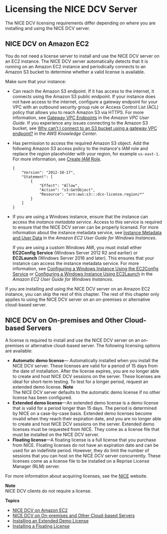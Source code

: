 # Licensing the NICE DCV Server<a name="setting-up-license"></a>

The NICE DCV licensing requirements differ depending on where you are installing and using the NICE DCV server\.

## NICE DCV on Amazon EC2<a name="setting-up-license-ec2"></a>

You do not need a license server to install and use the NICE DCV server on an EC2 instance\. The NICE DCV server automatically detects that it is running on an Amazon EC2 instance and periodically connects to an Amazon S3 bucket to determine whether a valid license is available\. 

Make sure that your instance:
+ Can reach the Amazon S3 endpoint\. If it has access to the internet, it connects using the Amazon S3 public endpoint\. If your instance does not have access to the internet, configure a gateway endpoint for your VPC with an outbound security group rule or Access Control List \(ACL\) policy that allows you to reach Amazon S3 via HTTPS\. For more information, see [Gateway VPC Endpoints](https://docs.aws.amazon.com/vpc/latest/userguide/vpce-gateway.html) in the *Amazon VPC User Guide*\. If you experience any issues connecting to the Amazon S3 bucket, see [Why can’t I connect to an S3 bucket using a gateway VPC endpoint?](https://aws.amazon.com/premiumsupport/knowledge-center/connect-s3-vpc-endpoint/) in the *AWS Knowledge Center*\.
+ Has permission to access the required Amazon S3 object\. Add the following Amazon S3 access policy to the instance's IAM role and replace the *region* placeholder with your region, for example `us-east-1`\. For more information, see [Create IAM Role](https://docs.aws.amazon.com/IAM/latest/UserGuide/id_roles_create_for-service.html)\.

  ```
  {
      "Version": "2012-10-17",
      "Statement": [
          {
              "Effect": "Allow",
              "Action": "s3:GetObject",
              "Resource": "arn:aws:s3:::dcv-license.region/*"
          }
      ]
  }
  ```
+ If you are using a Windows instance, ensure that the instance can access the *instance metadata service*\. Access to this service is required to ensure that the NICE DCV server can be properly licensed\. For more information about the instance metadata service, see [Instance Metadata and User Data](https://docs.aws.amazon.com/AWSEC2/latest/WindowsGuide/ec2-instance-metadata.html) in the *Amazon EC2 User Guide for Windows Instances*\.

  If you are using a custom Windows AMI, you must install either **EC2Config Service** \(Windows Server 2012 R2 and earlier\) or **EC2Launch** \(Windows Server 2016 and later\)\. This ensures that your instance can access the instance metadata service\. For more information, see [Configuring a Windows Instance Using the EC2Config Service](https://docs.aws.amazon.com/AWSEC2/latest/WindowsGuide/ec2config-service.html) or [Configuring a Windows Instance Using EC2Launch](https://docs.aws.amazon.com/AWSEC2/latest/WindowsGuide/ec2launch.html) in the *Amazon EC2 User Guide for Windows Instances*\.

If you are installing and using the NICE DCV server on an Amazon EC2 instance, you can skip the rest of this chapter\. The rest of this chapter only applies to using the NICE DCV server on an on\-premises or alternative cloud\-based server\.

## NICE DCV on On\-premises and Other Cloud\-based Servers<a name="setting-up-license-onprem"></a>

A license is required to install and use the NICE DCV server on an on\-premises or alternative cloud\-based server\. The following licensing options are available:
+ **Automatic demo license**— Automatically installed when you install the NICE DCV server\. These licenses are valid for a period of 15 days from the date of installation\. After the license expires, you are no longer able to create and host NICE DCV sessions on the server\. These licenses are ideal for short\-term testing\. To test for a longer period, request an extended demo license\.
**Note**  
The NICE DCV server defaults to the automatic demo license if no other license has been configured\.
+ **Extended demo license**—An extended demo license is a demo license that is valid for a period longer than 15 days\. The period is determined by NICE on a case\-by\-case basis\. Extended demo licenses become invalid when they reach their expiration date, and you are no longer able to create and host NICE DCV sessions on the server\. Extended demo licenses must be requested from NICE\. They come as a license file that must be installed on the NICE DCV server\. 
+ **Floating license**—A floating license is a full license that you purchase from NICE\. Floating licenses do not have an expiration date and can be used for an indefinite period\. However, they do limit the number of sessions that you can host on the NICE DCV server concurrently\. These licenses come as a license file to be installed on a Reprise License Manager \(RLM\) server\.

For more information about acquiring licenses, see the [NICE](https://www.nice-software.com/) website\.

**Note**  
NICE DCV clients do not require a license\.

**Topics**
+ [NICE DCV on Amazon EC2](#setting-up-license-ec2)
+ [NICE DCV on On\-premises and Other Cloud\-based Servers](#setting-up-license-onprem)
+ [Installing an Extended Demo License](setting-up-demo.md)
+ [Installing a Floating License](setting-up-floating.md)